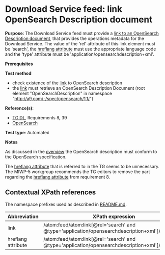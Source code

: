 # Download Service feed: link OpenSearch Description document

**Purpose**: The Download Service feed must provide a [link to an OpenSearch Description document](#opensearchlink), that provides the operations metadata for the Download Service. The value of the 'rel' attribute of this link element must be 'search', the [hreflang attribute](#hreflang) must use the appropriate language code and the 'type' attribute must be 'application/opensearchdescription+xml'.

**Prerequisites**

**Test method**

* check existence of the [link](#opensearchlink) to OpenSearch description
* the [link](#opensearchlink) must retrieve an OpenSearch Description Document (root element "OpenSearchDescription" in namespace "http://a9.com/-/spec/opensearch/1.1/")

**Reference(s)**:

* [TG DL](http://inspire.ec.europa.eu/id/ats/download-service/3.1/atom-pre-defined/README#ref_TG_DL), Requirements 8, 39
* [OpenSearch](http://inspire.ec.europa.eu/id/ats/download-service/3.1/atom-pre-defined/README#ref_opensearch)

**Test type**: Automated

**Notes**

As discussed in the [overview](http://inspire.ec.europa.eu/id/ats/download-service/3.1/atom-pre-defined/README#dep) the OpenSearch description must conform to the OpenSearch specification. 

The [hreflang attribute](#hreflang) that is referred to in the TG seems to be unnecessary. The MIWP-5 workgroup recommends the TG editors to remove the part regarding the [hreflang attribute](#hreflang) from requirement 8.

## Contextual XPath references

The namespace prefixes used as described in [README.md](http://inspire.ec.europa.eu/id/ats/download-service/3.1/atom-pre-defined/README#namespaces).

Abbreviation                                               |  XPath expression
---------------------------------------------------------- | -------------------------------------------------------------------------
link <a name="opensearchlink"></a> | /atom:feed/atom:link[@rel='search' and @type='application/opensearchdescription+xml']/@href
hreflang attribute <a name="hreflang"></a> | /atom:feed/atom:link[@rel='search' and @type='application/opensearchdescription+xml']/@hreflang
